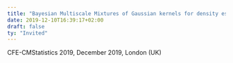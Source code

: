 ```yaml
---
title: "Bayesian Multiscale Mixtures of Gaussian kernels for density estimation"
date: 2019-12-10T16:39:17+02:00
draft: false
ty: "Invited"
---
```


CFE-CMStatistics 2019, December 2019, London (UK)



